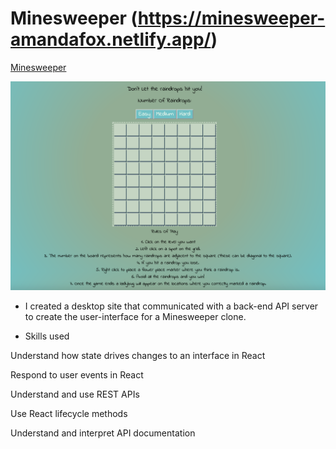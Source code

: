 # Minesweeper (https://minesweeper-amandafox.netlify.app/)

[Minesweeper](https://minesweeper-amandafox.netlify.app/)

![Getting Started](Minesweeper.png)

- I created a desktop site that communicated with a back-end API server to create the user-interface for a Minesweeper clone.

- Skills used

Understand how state drives changes to an interface in React

Respond to user events in React

Understand and use REST APIs

Use React lifecycle methods

Understand and interpret API documentation
